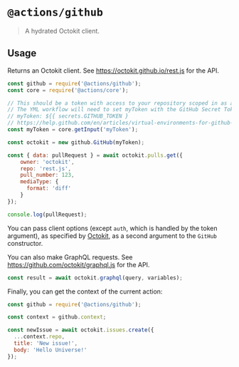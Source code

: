 # `@actions/github`

> A hydrated Octokit client.

## Usage

Returns an Octokit client. See https://octokit.github.io/rest.js for the API.

```js
const github = require('@actions/github');
const core = require('@actions/core');

// This should be a token with access to your repository scoped in as a secret.
// The YML workflow will need to set myToken with the GitHub Secret Token
// myToken: ${{ secrets.GITHUB_TOKEN }
// https://help.github.com/en/articles/virtual-environments-for-github-actions#github_token-secret
const myToken = core.getInput('myToken');

const octokit = new github.GitHub(myToken);

const { data: pullRequest } = await octokit.pulls.get({
    owner: 'octokit',
    repo: 'rest.js',
    pull_number: 123,
    mediaType: {
      format: 'diff'
    }
});

console.log(pullRequest);
```

You can pass client options (except `auth`, which is handled by the token argument), as specified by [Octokit](https://octokit.github.io/rest.js/), as a second argument to the `GitHub` constructor.

You can also make GraphQL requests. See https://github.com/octokit/graphql.js for the API.

```js
const result = await octokit.graphql(query, variables);
```

Finally, you can get the context of the current action:

```js
const github = require('@actions/github');

const context = github.context;

const newIssue = await octokit.issues.create({
  ...context.repo,
  title: 'New issue!',
  body: 'Hello Universe!'
});
```
